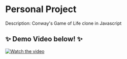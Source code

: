 # Personal Project
Description: Conway's Game of Life clone in Javascript

## ✨ Demo Video below! ✨

[![Watch the video](https://i.imgur.com/SCctebJ.png)](https://youtu.be/mhHGXf31JdQ)

